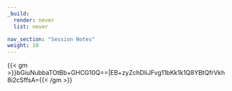 ```yaml
---
_build:
  render: never
  list: never

nav_section: "Session Notes"
weight: 10
---
```

{{< gm >}}bGiuNubbaTOtBb+GHCG10Q==|EB+zyZchDIiJFvg11bKk1k1Q8YBtQfrVkh8i2cSffsA={{< /gm >}}